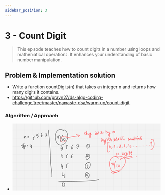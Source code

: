 ```yaml
---
sidebar_position: 3
---
```


# 3 - Count Digit

> This episode teaches how to count digits in a number using loops and mathematical operations. It enhances your understanding of basic number manipulation.

## Problem & Implementation solution

- Write a function countDigits(n) that takes an integer n and returns how many digits it contains.
- https://github.com/pravn27/ds-algo-coding-challenge/tree/master/namaste-dsa/warm-up/count-digit

### Algorithm / Approach

- ![alt text](../../readerDoc/images/warm-up/count-digit-algo.png)
